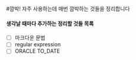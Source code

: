 #깜박!
자주 사용하는데 매번 깜박하는 것들을 정리합니다

#### 생각날 때마다 추가하는 정리할 것들 목록
- [ ] 마크다운 문법  
- [ ] regular expression
- [ ] ORACLE TO_DATE
